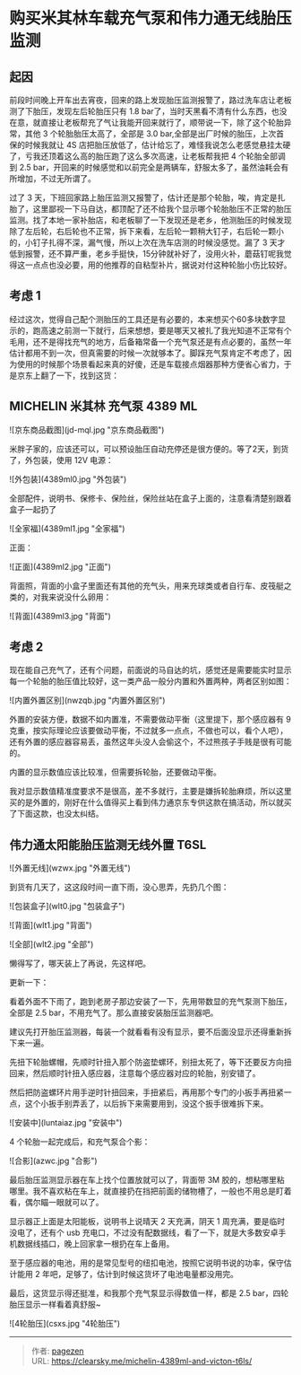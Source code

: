 # 购买米其林车载充气泵和伟力通无线胎压监测


## 起因

前段时间晚上开车出去宵夜，回来的路上发现胎压监测报警了，路过洗车店让老板测了下胎压，发现左后轮胎压只有 1.8 bar了，当时天黑看不清有什么东西，也没在意，就直接让老板帮充了气让我能开回来就行了，顺带说一下，除了这个轮胎异常，其他 3 个轮胎胎压太高了，全部是 3.0 bar,全部是出厂时候的胎压，上次首保的时候我就让 4S 店把胎压放低了，估计给忘了，难怪我说怎么老感觉悬挂太硬了，亏我还顶着这么高的胎压跑了这么多次高速，让老板帮我把 4 个轮胎全部调到 2.5 bar，开回来的时候感觉和以前完全是两辆车，舒服太多了，虽然油耗会有所增加，不过无所谓了。

过了 3 天，下班回家路上胎压监测又报警了，估计还是那个轮胎，唉，肯定是扎胎了，这里鄙视一下马自达，都顶配了还不给我个显示哪个轮胎胎压不正常的胎压监测。找了本地一家补胎店，和老板聊了一下发现还是老乡，他测胎压的时候发现除了左后轮，右后轮也不正常，拆下来看，左后轮一颗稍大钉子，右后轮一颗小的，小钉子扎得不深，漏气慢，所以上次在洗车店测的时候没感觉。漏了 3 天才低到报警，还不算严重，老乡手挺快，15分钟就补好了，没用火补，蘑菇钉呢我觉得这一点点也没必要，用的他推荐的自粘型补片，据说对付这种轮胎小伤比较好。

## 考虑 1

经过这次，觉得自己配个测胎压的工具还是有必要的，本来想买个60多块数字显示的，跑高速之前测一下就行，后来想想，要是哪天又被扎了我光知道不正常有个毛用，还不是得找充气的地方，后备箱常备一个充气泵还是有点必要的，虽然一年估计都用不到一次，但真需要的时候一次就够本了。脚踩充气泵肯定不考虑了，因为使用的时候那个场景看起来真的好傻，还是车载接点烟器那种方便省心省力，于是京东上翻了一下，找到这货：


## MICHELIN 米其林 充气泵 4389 ML

![京东商品截图](jd-mql.jpg &#34;京东商品截图&#34;)

米胖子家的，应该还可以，可以预设胎压自动充停还是很方便的。等了2天，到货了，外包装，使用 12V 电源：

![外包装](4389ml0.jpg &#34;外包装&#34;)

全部配件，说明书、保修卡、保险丝，保险丝站在盒子上面的，注意看清楚别跟着盒子一起扔了

![全家福](4389ml1.jpg &#34;全家福&#34;)

正面：

![正面](4389ml2.jpg &#34;正面&#34;)

背面照，背面的小盒子里面还有其他的充气头，用来充球类或者自行车、皮筏艇之类的，对我来说没什么卵用：

![背面](4389ml3.jpg &#34;背面&#34;)

## 考虑 2

现在能自己充气了，还有个问题，前面说的马自达的坑，感觉还是需要能实时显示每一个轮胎的胎压值比较好，这一类产品一般分内置和外置两种，两者区别如图：

![内置外置区别](nwzqb.jpg &#34;内置外置区别&#34;)

外置的安装方便，数据不如内置准，不需要做动平衡（这里提下，那个感应器有 9 克重，按实际理论应该要做动平衡，不过就多一点点，不做也可以，看个人吧），还有外置的感应器容易丢，虽然这年头没人会偷这个，不过熊孩子手贱是很有可能的。

内置的显示数值应该比较准，但需要拆轮胎，还要做动平衡。

我对显示数值精准度要求不是很高，差不多就行，主要是嫌拆轮胎麻烦，所以这里买的是外置的，刚好在什么值得买上看到伟力通京东专供这款在搞活动，所以就买了下面这款，也没太纠结。

## 伟力通太阳能胎压监测无线外置 T6SL

![外置无线](wzwx.jpg &#34;外置无线&#34;)

到货有几天了，这这段时间一直下雨，没心思弄，先扔几个图：

![包装盒子](wlt0.jpg &#34;包装盒子&#34;)

![背面](wlt1.jpg &#34;背面&#34;)

![全部](wlt2.jpg &#34;全部&#34;)

懒得写了，哪天装上了再说，先这样吧。

更新一下：

看着外面不下雨了，跑到老房子那边安装了一下，先用带数显的充气泵测下胎压，全部是 2.5 bar，不用充气了。那么直接安装胎压监测器吧。

建议先打开胎压监测器，每装一个就看看有没有显示，要不后面没显示还得重新拆下来一遍。

先扭下轮胎螺帽，先顺时针扭入那个防盗垫螺环，别扭太死了，等下还要反方向扭回来，然后顺时针扭入感应器，注意每个感应器对应的轮胎，别安错了。

然后把防盗螺环片用手逆时针扭回来，手扭紧后，再用那个专门的小扳手再扭紧一点，这个小扳手别弄丢了，以后拆下来需要用到，没这个扳手很难拆下来。


![安装中](luntaiaz.jpg &#34;安装中&#34;)

4 个轮胎一起完成后，和充气泵合个影：

![合影](azwc.jpg &#34;合影&#34;)

最后胎压监测显示器在车上找个位置放就可以了，背面带 3M 胶的，想粘哪里粘哪里。我不喜欢粘在车上，就直接扔在挡把前面的储物槽了，一般也不用总是盯着看，偶尔瞄一眼就可以了。

显示器正上面是太阳能板，说明书上说晴天 2 天充满，阴天 1 周充满，要是临时没电了，还有个 usb 充电口，不过没有配数据线，看了一下，就是大多数安卓手机数据线插口，晚上回家拿一根扔在车上备用。

至于感应器的电池，用的是常见型号的纽扣电池，按照它说明书说的功率，保守估计能用 2 年吧，足够了，估计到时候这货坏了电池电量都没用完。

最后，这货显示得还挺准，和我那个充气泵显示得数值一样，都是 2.5 bar，四轮胎压显示一样看着真舒服~

![4轮胎压](csxs.jpg &#34;4轮胎压&#34;)


---

> 作者: [pagezen](http://clearsky.me/)  
> URL: https://clearsky.me/michelin-4389ml-and-victon-t6ls/  

